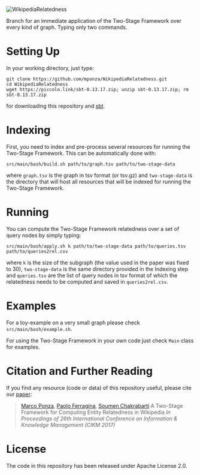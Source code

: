 ![WikipediaRelatedness](http://pages.di.unipi.it/ponza/public/images/wikipediarelatedness/logo.png)

Branch for an immediate application of the Two-Stage Framework over every kind of graph. Typing only two commands.


# Setting Up

In your working directory, just type:

    git clone https://github.com/mponza/WikipediaRelatedness.git
    cd WikipediaRelatedness
    wget https://piccolo.link/sbt-0.13.17.zip; unzip sbt-0.13.17.zip; rm sbt-0.13.17.zip

for downloading this repository and [sbt](https://www.scala-sbt.org/).


# Indexing

First, you need to index and pre-process several resources for running the Two-Stage Framework. This can be automatically done with:

    src/main/bash/build.sh path/to/graph.tsv path/to/two-stage-data
    
where `graph.tsv` is the graph in tsv format (or tsv.gz) and `two-stage-data` is the directory that will host all resources that will be indexed for running the Two-Stage Framework.


# Running

You can compute the Two-Stage Framework relatedness over a set of query nodes by simply typing:

    src/main/bash/apply.sh k path/to/two-stage-data path/to/queries.tsv path/to/queries2rel.csv
    
where `k` is the size of the subgraph (the value used in the paper was fixed to 30), `two-stage-data` is the same directory provided in the Indexing step and `queries.tsv` are the list of query nodes in tsv format of which the relatedness needs to be computed and saved in `queries2rel.csv`.


# Examples

For a toy-example on a very small graph please check `src/main/bash/example.sh`.

For using the Two-Stage Framework in your own code just check `Main` class for examples.



Citation and Further Reading
============================

If you find any resource (code or data) of this repository useful, please cite our [paper](https://doi.org/10.1145/3132847.3132890):

> [Marco Ponza](http://pages.di.unipi.it/ponza), [Paolo Ferragina](http://pages.di.unipi.it/ferragina/), [Soumen Chakrabarti](https://www.cse.iitb.ac.in/~soumen/) 
> A Two-Stage Framework for Computing Entity Relatedness in Wikipedia 
> *In Proceedings of 26th International Conference on Information & Knowledge Management (CIKM 2017)*


License
=======
The code in this repository has been released under Apache License 2.0.
